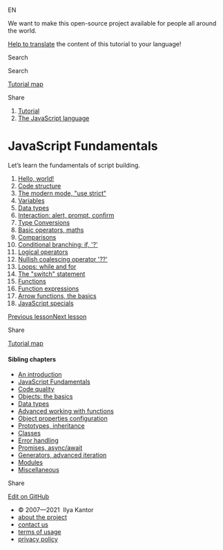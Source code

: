 EN


<!-- -->


We want to make this open-source project available for people all around the world.

[Help to translate](https://javascript.info/translate) the content of this tutorial to your language!



Search

Search

<a href="/tutorial/map" class="map"><span class="map__text">Tutorial map</span></a>

<span class="share-icons__title">Share</span><a href="https://twitter.com/share?url=https%3A%2F%2Fjavascript.info%2Ffirst-steps" class="share share_tw"></a><a href="https://www.facebook.com/sharer/sharer.php?s=100&amp;p%5Burl%5D=https%3A%2F%2Fjavascript.info%2Ffirst-steps" class="share share_fb"></a>


1.  <a href="/" class="breadcrumbs__link"><span class="breadcrumbs__hidden-text">Tutorial</span></a>
2.  <span id="breadcrumb-1"><a href="/js" class="breadcrumbs__link"><span>The JavaScript language</span></a></span>

# JavaScript Fundamentals

Let’s learn the fundamentals of script building.

1.  <a href="/hello-world" class="lessons-list__link">Hello, world!</a>
2.  <a href="/structure" class="lessons-list__link">Code structure</a>
3.  <a href="/strict-mode" class="lessons-list__link">The modern mode, "use strict"</a>
4.  <a href="/variables" class="lessons-list__link">Variables</a>
5.  <a href="/types" class="lessons-list__link">Data types</a>
6.  <a href="/alert-prompt-confirm" class="lessons-list__link">Interaction: alert, prompt, confirm</a>
7.  <a href="/type-conversions" class="lessons-list__link">Type Conversions</a>
8.  <a href="/operators" class="lessons-list__link">Basic operators, maths</a>
9.  <a href="/comparison" class="lessons-list__link">Comparisons</a>
10. <a href="/ifelse" class="lessons-list__link">Conditional branching: if, '?'</a>
11. <a href="/logical-operators" class="lessons-list__link">Logical operators</a>
12. <a href="/nullish-coalescing-operator" class="lessons-list__link">Nullish coalescing operator '??'</a>
13. <a href="/while-for" class="lessons-list__link">Loops: while and for</a>
14. <a href="/switch" class="lessons-list__link">The "switch" statement</a>
15. <a href="/function-basics" class="lessons-list__link">Functions</a>
16. <a href="/function-expressions" class="lessons-list__link">Function expressions</a>
17. <a href="/arrow-functions-basics" class="lessons-list__link">Arrow functions, the basics</a>
18. <a href="/javascript-specials" class="lessons-list__link">JavaScript specials</a>

<a href="/devtools" class="page__nav page__nav_prev"><span class="page__nav-text"><span class="page__nav-text-shortcut"></span></span><span class="page__nav-text-alternate">Previous lesson</span></a><a href="/hello-world" class="page__nav page__nav_next"><span class="page__nav-text"><span class="page__nav-text-shortcut"></span></span><span class="page__nav-text-alternate">Next lesson</span></a>

<span class="share-icons__title">Share</span><a href="https://twitter.com/share?url=https%3A%2F%2Fjavascript.info%2Ffirst-steps" class="share share_tw"></a><a href="https://www.facebook.com/sharer/sharer.php?s=100&amp;p%5Burl%5D=https%3A%2F%2Fjavascript.info%2Ffirst-steps" class="share share_fb"></a>

<a href="/tutorial/map" class="map"><span class="map__text">Tutorial map</span></a>

<a href="/tutorial/map" class="map"></a>

#### Sibling chapters

-   <a href="/getting-started" class="sidebar__link">An introduction</a>
-   <a href="/first-steps" class="sidebar__link">JavaScript Fundamentals</a>
-   <a href="/code-quality" class="sidebar__link">Code quality</a>
-   <a href="/object-basics" class="sidebar__link">Objects: the basics</a>
-   <a href="/data-types" class="sidebar__link">Data types</a>
-   <a href="/advanced-functions" class="sidebar__link">Advanced working with functions</a>
-   <a href="/object-properties" class="sidebar__link">Object properties configuration</a>
-   <a href="/prototypes" class="sidebar__link">Prototypes, inheritance</a>
-   <a href="/classes" class="sidebar__link">Classes</a>
-   <a href="/error-handling" class="sidebar__link">Error handling</a>
-   <a href="/async" class="sidebar__link">Promises, async/await</a>
-   <a href="/generators-iterators" class="sidebar__link">Generators, advanced iteration</a>
-   <a href="/modules" class="sidebar__link">Modules</a>
-   <a href="/js-misc" class="sidebar__link">Miscellaneous</a>

Share

<a href="https://twitter.com/share?url=https%3A%2F%2Fjavascript.info%2Ffirst-steps" class="share share_tw sidebar__share"></a><a href="https://www.facebook.com/sharer/sharer.php?s=100&amp;p%5Burl%5D=https%3A%2F%2Fjavascript.info%2Ffirst-steps" class="share share_fb sidebar__share"></a>

<a href="https://github.com/javascript-tutorial/en.javascript.info/blob/master/1-js/02-first-steps" class="sidebar__link">Edit on GitHub</a>

-   © 2007—2021  Ilya Kantor
-   <a href="/about" class="page-footer__link">about the project</a>
-   <a href="/about#contact-us" class="page-footer__link">contact us</a>
-   <a href="/terms" class="page-footer__link">terms of usage</a>
-   <a href="/privacy" class="page-footer__link">privacy policy</a>

